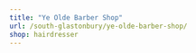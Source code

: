 ```yaml
---
title: "Ye Olde Barber Shop"
url: /south-glastonbury/ye-olde-barber-shop/
shop: hairdresser
---
```

